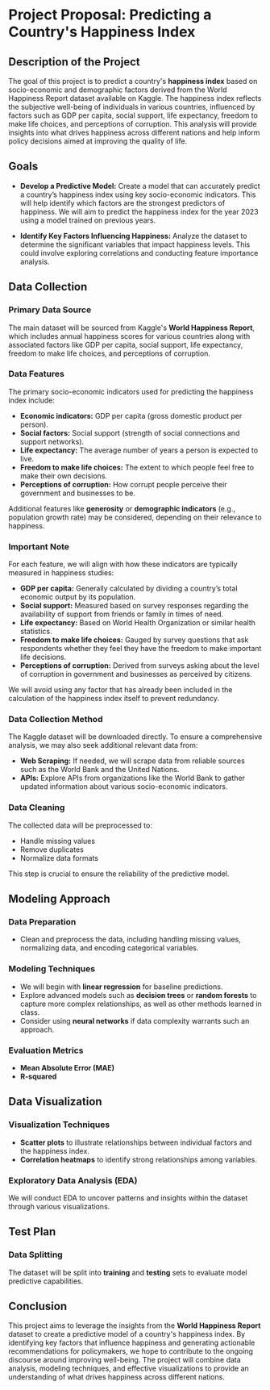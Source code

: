 # Project Proposal: Predicting a Country's Happiness Index

## Description of the Project
The goal of this project is to predict a country's **happiness index** based on socio-economic and demographic factors derived from the World Happiness Report dataset available on Kaggle. The happiness index reflects the subjective well-being of individuals in various countries, influenced by factors such as GDP per capita, social support, life expectancy, freedom to make life choices, and perceptions of corruption. This analysis will provide insights into what drives happiness across different nations and help inform policy decisions aimed at improving the quality of life.

## Goals
- **Develop a Predictive Model:** Create a model that can accurately predict a country’s happiness index using key socio-economic indicators. This will help identify which factors are the strongest predictors of happiness. We will aim to predict the happiness index for the year 2023 using a model trained on previous years.
  
- **Identify Key Factors Influencing Happiness:** Analyze the dataset to determine the significant variables that impact happiness levels. This could involve exploring correlations and conducting feature importance analysis.

## Data Collection

### Primary Data Source
The main dataset will be sourced from Kaggle's **World Happiness Report**, which includes annual happiness scores for various countries along with associated factors like GDP per capita, social support, life expectancy, freedom to make life choices, and perceptions of corruption.

### Data Features
The primary socio-economic indicators used for predicting the happiness index include:

- **Economic indicators:** GDP per capita (gross domestic product per person).
- **Social factors:** Social support (strength of social connections and support networks).
- **Life expectancy:** The average number of years a person is expected to live.
- **Freedom to make life choices:** The extent to which people feel free to make their own decisions.
- **Perceptions of corruption:** How corrupt people perceive their government and businesses to be.

Additional features like **generosity** or **demographic indicators** (e.g., population growth rate) may be considered, depending on their relevance to happiness.

### Important Note
For each feature, we will align with how these indicators are typically measured in happiness studies:
- **GDP per capita:** Generally calculated by dividing a country’s total economic output by its population.
- **Social support:** Measured based on survey responses regarding the availability of support from friends or family in times of need.
- **Life expectancy:** Based on World Health Organization or similar health statistics.
- **Freedom to make life choices:** Gauged by survey questions that ask respondents whether they feel they have the freedom to make important life decisions.
- **Perceptions of corruption:** Derived from surveys asking about the level of corruption in government and businesses as perceived by citizens.

We will avoid using any factor that has already been included in the calculation of the happiness index itself to prevent redundancy.

### Data Collection Method
The Kaggle dataset will be downloaded directly. To ensure a comprehensive analysis, we may also seek additional relevant data from:
- **Web Scraping:** If needed, we will scrape data from reliable sources such as the World Bank and the United Nations.
- **APIs:** Explore APIs from organizations like the World Bank to gather updated information about various socio-economic indicators.

### Data Cleaning
The collected data will be preprocessed to:
- Handle missing values
- Remove duplicates
- Normalize data formats

This step is crucial to ensure the reliability of the predictive model.

## Modeling Approach

### Data Preparation
- Clean and preprocess the data, including handling missing values, normalizing data, and encoding categorical variables.

### Modeling Techniques
- We will begin with **linear regression** for baseline predictions.
- Explore advanced models such as **decision trees** or **random forests** to capture more complex relationships, as well as other methods learned in class.
- Consider using **neural networks** if data complexity warrants such an approach.

### Evaluation Metrics
- **Mean Absolute Error (MAE)**
- **R-squared**

## Data Visualization

### Visualization Techniques
- **Scatter plots** to illustrate relationships between individual factors and the happiness index.
- **Correlation heatmaps** to identify strong relationships among variables.

### Exploratory Data Analysis (EDA)
We will conduct EDA to uncover patterns and insights within the dataset through various visualizations.

## Test Plan

### Data Splitting
The dataset will be split into **training** and **testing** sets to evaluate model predictive capabilities.

## Conclusion
This project aims to leverage the insights from the **World Happiness Report** dataset to create a predictive model of a country's happiness index. By identifying key factors that influence happiness and generating actionable recommendations for policymakers, we hope to contribute to the ongoing discourse around improving well-being. The project will combine data analysis, modeling techniques, and effective visualizations to provide an understanding of what drives happiness across different nations.
